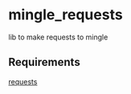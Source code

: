 mingle_requests
==============================
lib to make requests to mingle


Requirements
------------
[requests](python-requests.org)
